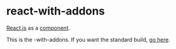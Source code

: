 react-with-addons
=================

[React.js](http://facebook.github.io/react/) as a [component](https://github.com/component/component).

This is the -with-addons. If you want the standard build, [go here](https://github.com/njpatel/react).
